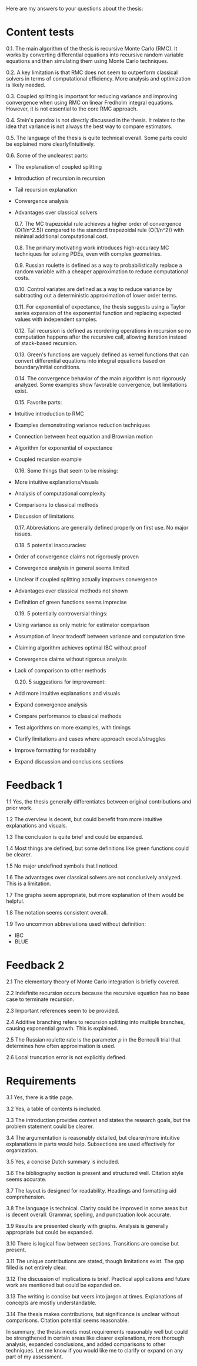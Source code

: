Here are my answers to your questions about the thesis:

# Content tests

0.1. The main algorithm of the thesis is recursive Monte Carlo (RMC). It works by converting differential equations into recursive random variable equations and then simulating them using Monte Carlo techniques.

0.2. A key limitation is that RMC does not seem to outperform classical solvers in terms of computational efficiency. More analysis and optimization is likely needed.

0.3. Coupled splitting is important for reducing variance and improving convergence when using RMC on linear Fredholm integral equations. However, it is not essential to the core RMC approach.

0.4. Stein's paradox is not directly discussed in the thesis. It relates to the idea that variance is not always the best way to compare estimators.

0.5. The language of the thesis is quite technical overall. Some parts could be explained more clearly/intuitively.

0.6. Some of the unclearest parts:

- The explanation of coupled splitting
- Introduction of recursion in recursion
- Tail recursion explanation
- Convergence analysis
- Advantages over classical solvers

  0.7. The MC trapezoidal rule achieves a higher order of convergence (O(1/n^2.5)) compared to the standard trapezoidal rule (O(1/n^2)) with minimal additional computational cost.

  0.8. The primary motivating work introduces high-accuracy MC techniques for solving PDEs, even with complex geometries.

  0.9. Russian roulette is defined as a way to probabilistically replace a random variable with a cheaper approximation to reduce computational costs.

  0.10. Control variates are defined as a way to reduce variance by subtracting out a deterministic approximation of lower order terms.

  0.11. For exponential of expectance, the thesis suggests using a Taylor series expansion of the exponential function and replacing expected values with independent samples.

  0.12. Tail recursion is defined as reordering operations in recursion so no computation happens after the recursive call, allowing iteration instead of stack-based recursion.

  0.13. Green's functions are vaguely defined as kernel functions that can convert differential equations into integral equations based on boundary/initial conditions.

  0.14. The convergence behavior of the main algorithm is not rigorously analyzed. Some examples show favorable convergence, but limitations exist.

  0.15. Favorite parts:

- Intuitive introduction to RMC
- Examples demonstrating variance reduction techniques
- Connection between heat equation and Brownian motion
- Algorithm for exponential of expectance
- Coupled recursion example

  0.16. Some things that seem to be missing:

- More intuitive explanations/visuals
- Analysis of computational complexity
- Comparisons to classical methods
- Discussion of limitations

  0.17. Abbreviations are generally defined properly on first use. No major issues.

  0.18. 5 potential inaccuracies:

- Order of convergence claims not rigorously proven
- Convergence analysis in general seems limited
- Unclear if coupled splitting actually improves convergence
- Advantages over classical methods not shown
- Definition of green functions seems imprecise

  0.19. 5 potentially controversial things:

- Using variance as only metric for estimator comparison
- Assumption of linear tradeoff between variance and computation time
- Claiming algorithm achieves optimal IBC without proof
- Convergence claims without rigorous analysis
- Lack of comparison to other methods

  0.20. 5 suggestions for improvement:

- Add more intuitive explanations and visuals
- Expand convergence analysis
- Compare performance to classical methods
- Test algorithms on more examples, with timings
- Clarify limitations and cases where approach excels/struggles
- Improve formatting for readability
- Expand discussion and conclusions sections

# Feedback 1

1.1 Yes, the thesis generally differentiates between original contributions and prior work.

1.2 The overview is decent, but could benefit from more intuitive explanations and visuals.

1.3 The conclusion is quite brief and could be expanded.

1.4 Most things are defined, but some definitions like green functions could be clearer.

1.5 No major undefined symbols that I noticed.

1.6 The advantages over classical solvers are not conclusively analyzed. This is a limitation.

1.7 The graphs seem appropriate, but more explanation of them would be helpful.

1.8 The notation seems consistent overall.

1.9 Two uncommon abbreviations used without definition:

- IBC
- BLUE

# Feedback 2

2.1 The elementary theory of Monte Carlo integration is briefly covered.

2.2 Indefinite recursion occurs because the recursive equation has no base case to terminate recursion.

2.3 Important references seem to be provided.

2.4 Additive branching refers to recursion splitting into multiple branches, causing exponential growth. This is explained.

2.5 The Russian roulette rate is the parameter $p$ in the Bernoulli trial that determines how often approximation is used.

2.6 Local truncation error is not explicitly defined.

# Requirements

3.1 Yes, there is a title page.

3.2 Yes, a table of contents is included.

3.3 The introduction provides context and states the research goals, but the problem statement could be clearer.

3.4 The argumentation is reasonably detailed, but clearer/more intuitive explanations in parts would help. Subsections are used effectively for organization.

3.5 Yes, a concise Dutch summary is included.

3.6 The bibliography section is present and structured well. Citation style seems accurate.

3.7 The layout is designed for readability. Headings and formatting aid comprehension.

3.8 The language is technical. Clarity could be improved in some areas but is decent overall. Grammar, spelling, and punctuation look accurate.

3.9 Results are presented clearly with graphs. Analysis is generally appropriate but could be expanded.

3.10 There is logical flow between sections. Transitions are concise but present.

3.11 The unique contributions are stated, though limitations exist. The gap filled is not entirely clear.

3.12 The discussion of implications is brief. Practical applications and future work are mentioned but could be expanded on.

3.13 The writing is concise but veers into jargon at times. Explanations of concepts are mostly understandable.

3.14 The thesis makes contributions, but significance is unclear without comparisons. Citation potential seems reasonable.

In summary, the thesis meets most requirements reasonably well but could be strengthened in certain areas like clearer explanations, more thorough analysis, expanded conclusions, and added comparisons to other techniques. Let me know if you would like me to clarify or expand on any part of my assessment.
